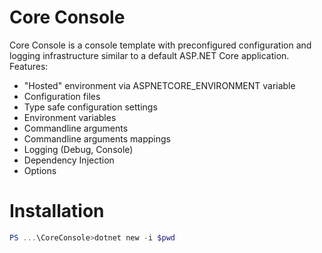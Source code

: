 ﻿# Core Console
Core Console is a console template with preconfigured configuration and logging infrastructure similar to a default ASP.NET Core application.  
Features:
- "Hosted" environment via ASPNETCORE_ENVIRONMENT variable
- Configuration files
- Type safe configuration settings
- Environment variables
- Commandline arguments
- Commandline arguments mappings
- Logging (Debug, Console)
- Dependency Injection
- Options
# Installation
```PowerShell
PS ...\CoreConsole>dotnet new -i $pwd
```